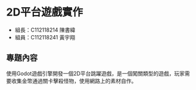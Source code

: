 # 2D平台遊戲實作
* 組長：C112118214 陳書緯
* 組員：C112118241 黃宇翔
## 專題內容
使用Godot遊戲引擎開發一個2D平台跳躍遊戲，是一個闖關類型的遊戲，玩家需要收集金幣通過關卡擊殺怪物，使用網路上的素材自作。

